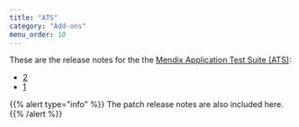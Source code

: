```yaml
---
title: "ATS"
category: "Add-ons"
menu_order: 10
---
```


These are the release notes for the the [Mendix Application Test Suite (ATS)](/addons/ats-addon/):

* [2](ats-2)
* [1](ats-1)

{{% alert type="info" %}}
The patch release notes are also included here.
{{% /alert %}}
